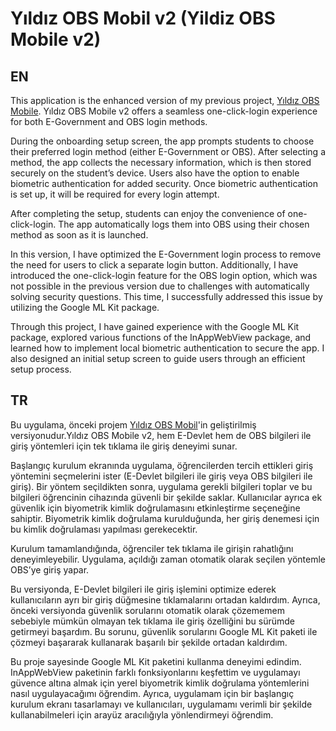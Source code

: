 # Yıldız OBS Mobil v2 (Yildiz OBS Mobile v2)

## EN

This application is the enhanced version of my previous project, [Yıldız OBS Mobile](https://github.com/salihalpkara/yildizobsmobil/). Yıldız OBS Mobile v2 offers a seamless one-click-login experience for both E-Government and OBS login methods.

During the onboarding setup screen, the app prompts students to choose their preferred login method (either E-Government or OBS). After selecting a method, the app collects the necessary information, which is then stored securely on the student’s device. Users also have the option to enable biometric authentication for added security. Once biometric authentication is set up, it will be required for every login attempt.

After completing the setup, students can enjoy the convenience of one-click-login. The app automatically logs them into OBS using their chosen method as soon as it is launched.

In this version, I have optimized the E-Government login process to remove the need for users to click a separate login button. Additionally, I have introduced the one-click-login feature for the OBS login option, which was not possible in the previous version due to challenges with automatically solving security questions. This time, I successfully addressed this issue by utilizing the Google ML Kit package.

Through this project, I have gained experience with the Google ML Kit package, explored various functions of the InAppWebView package, and learned how to implement local biometric authentication to secure the app. I also designed an initial setup screen to guide users through an efficient setup process.

## TR

Bu uygulama, önceki projem [Yıldız OBS Mobil](https://github.com/salihalpkara/yildizobsmobil/)'in geliştirilmiş versiyonudur.Yıldız OBS Mobile v2, hem E-Devlet hem de OBS bilgileri ile giriş yöntemleri için tek tıklama ile giriş deneyimi sunar.

Başlangıç kurulum ekranında uygulama, öğrencilerden tercih ettikleri giriş yöntemini seçmelerini ister (E-Devlet bilgileri ile giriş veya OBS bilgileri ile giriş). Bir yöntem seçildikten sonra, uygulama gerekli bilgileri toplar ve bu bilgileri öğrencinin cihazında güvenli bir şekilde saklar. Kullanıcılar ayrıca ek güvenlik için biyometrik kimlik doğrulamasını etkinleştirme seçeneğine sahiptir. Biyometrik kimlik doğrulama kurulduğunda, her giriş denemesi için bu kimlik doğrulaması yapılması gerekecektir.

Kurulum tamamlandığında, öğrenciler tek tıklama ile girişin rahatlığını deneyimleyebilir. Uygulama, açıldığı zaman otomatik olarak seçilen yöntemle OBS’ye giriş yapar.

Bu versiyonda, E-Devlet bilgileri ile giriş işlemini optimize ederek kullanıcıların ayrı bir giriş düğmesine tıklamalarını ortadan kaldırdım. Ayrıca, önceki versiyonda güvenlik sorularını otomatik olarak çözememem sebebiyle mümkün olmayan tek tıklama ile giriş özelliğini bu sürümde getirmeyi başardım. Bu sorunu, güvenlik sorularını Google ML Kit paketi ile çözmeyi başararak kullanarak başarılı bir şekilde ortadan kaldırdım.

Bu proje sayesinde Google ML Kit paketini kullanma deneyimi edindim. InAppWebView paketinin farklı fonksiyonlarını keşfettim ve uygulamayı güvence altına almak için yerel biyometrik kimlik doğrulama yöntemlerini nasıl uygulayacağımı öğrendim. Ayrıca, uygulamam için bir başlangıç kurulum ekranı tasarlamayı ve kullanıcıları, uygulamamı verimli bir şekilde kullanabilmeleri için arayüz aracılığıyla yönlendirmeyi öğrendim.
